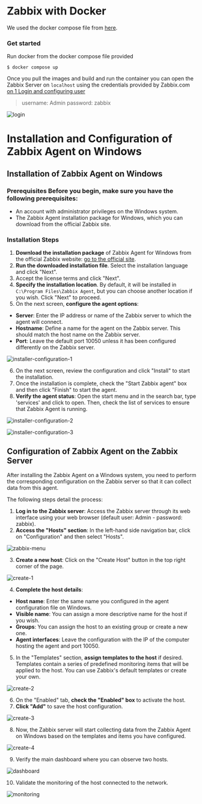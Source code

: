 # Zabbix with Docker

We used the docker compose file from [here](https://github.com/zabbix/zabbix-docker/blob/6.4/docker-compose_v3_centos_pgsql_latest.yaml).

### Get started

Run docker from the docker compose file provided

```
$ docker compose up
```

Once you pull the images and build and run the container you can open the Zabbix Server on `localhost` using the credentials provided by Zabbix.com [on 1 Login and configuring user](https://www.zabbix.com/documentation/6.4/en/manual/quickstart/login)

> username: Admin
> password: zabbix

![login](./images/image.png)

# Installation and Configuration of Zabbix Agent on Windows  

## Installation of Zabbix Agent on Windows

### Prerequisites Before you begin, make sure you have the following prerequisites: 

- An account with administrator privileges on the Windows system.
- The Zabbix Agent installation package for Windows, which you can download from the official Zabbix site. 

### Installation Steps  

1. **Download the installation package** of Zabbix Agent for Windows from the official Zabbix website: [go to the official site](https://www.zabbix.com/download_agents). 
2.  **Run the downloaded installation file**. Select the installation language and click "Next". 
3. Accept the license terms and click "Next". 
4.  **Specify the installation location**. By default, it will be installed in `C:\Program Files\Zabbix Agent`, but you can choose another location if you wish. Click "Next" to proceed. 
5. On the next screen, **configure the agent options**: 
-  **Server**: Enter the IP address or name of the Zabbix server to which the agent will connect. 
-  **Hostname**: Define a name for the agent on the Zabbix server. This should match the host name on the Zabbix server. 
-  **Port**: Leave the default port 10050 unless it has been configured differently on the Zabbix server. 

![installer-configuration-1](./images/host-config.png)

6. On the next screen, review the configuration and click "Install" to start the installation. 
7. Once the installation is complete, check the "Start Zabbix agent" box and then click "Finish" to start the agent. 
8.  **Verify the agent status**: Open the start menu and in the search bar, type 'services' and click to open. Then, check the list of services to ensure that Zabbix Agent is running.

![installer-configuration-2](./images/service.png)

![installer-configuration-3](./images/service-2.png)
 
## Configuration of Zabbix Agent on the Zabbix Server 
 
After installing the Zabbix Agent on a Windows system, you need to perform the corresponding configuration on the Zabbix server so that it can collect data from this agent. 
 
The following steps detail the process: 
 
1.  **Log in to the Zabbix server**: Access the Zabbix server through its web interface using your web browser (default user: Admin - password: zabbix). 
2.  **Access the "Hosts" section**: In the left-hand side navigation bar, click on "Configuration" and then select "Hosts". 

![zabbix-menu](./images/zabbix-menu.png)

3.  **Create a new host**: Click on the "Create Host" button in the top right corner of the page. 

![create-1](./images/create-host.png)

4.  **Complete the host details**: 
 -  **Host name**: Enter the same name you configured in the agent configuration file on Windows. 
 -  **Visible name**: You can assign a more descriptive name for the host if you wish. 
 -  **Groups**: You can assign the host to an existing group or create a new one. 
 -  **Agent interfaces**: Leave the configuration with the IP of the computer hosting the agent and port 10050. 
5. In the "Templates" section, **assign templates to the host** if desired. Templates contain a series of predefined monitoring items that will be applied to the host. You can use Zabbix's default templates or create your own. 

![create-2](./images/create-host-2.png)

6. On the "Enabled" tab, **check the "Enabled" box** to activate the host. 
7.  **Click "Add"** to save the host configuration. 

![create-3](./images/create-host-3.png)

8. Now, the Zabbix server will start collecting data from the Zabbix Agent on Windows based on the templates and items you have configured.

![create-4](./images/create-host-4.png)

9. Verify the main dashboard where you can observe two hosts.

 ![dashboard](./images/dashboard.png)

10. Validate the monitoring of the host connected to the network.

 ![monitoring](./images/monitoring.png)

